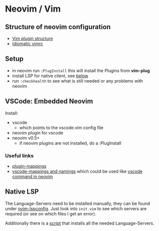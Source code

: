 # Neovim / Vim

## Structure of neovim configuration

- [Vim plugin structure](https://learnvimscriptthehardway.stevelosh.com/chapters/42.html)
- [Idiomatic vimrc](https://github.com/romainl/idiomatic-vimrc)


## Setup

- in neovim run `:PlugInstall` this will install the Plugins from **vim-plug**
- install LSP for native client, see [below](#native-lsp)
- run `:checkhealth` to see what is still needed or any problems with neovim


## VSCode: Embedded Neovim

Install:
- vscode
  - which points to the vscode.vim config file
- neovim plugin for vscode
- neovim v0.5+
  - if neovim plugins are not installed, do a :PlugInstall


### Useful links

- [plugin-mappings](https://github.com/asvetliakov/vscode-neovim#vscode-specific-features-and-differences)
- [vscode-mappings and namings](https://code.visualstudio.com/docs/getstarted/keybindings#_rich-languages-editing) which could be used like [vscode command in neovim](https://github.com/asvetliakov/vscode-neovim#invoking-vscode-actions-from-neovim)


## Native LSP

The Language-Servers need to be installed manually, they can be found under [nvim-lspconfig](https://github.com/neovim/nvim-lspconfig/blob/master/CONFIG.md).
Just look into `init.vim` to see which servers are required (or see on which files I get an error).

Additionally there is a [script](./install-language-servers.sh) that installs all the needed Language-Servers.
